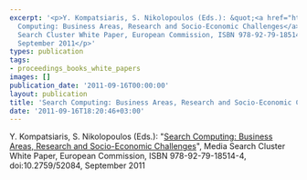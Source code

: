 ```yaml
---
excerpt: '<p>Y. Kompatsiaris, S. Nikolopoulos (Eds.): &quot;<a href="http://dx.doi.org/10.2759/52084">Search
  Computing: Business Areas, Research and Socio-Economic Challenges</a>&quot;, Media
  Search Cluster White Paper, European Commission, ISBN 978-92-79-18514-4, doi:10.2759/52084,
  September 2011</p>'
types: publication
tags:
- proceedings_books_white_papers
images: []
publication_date: '2011-09-16T00:00:00'
layout: publication
title: 'Search Computing: Business Areas, Research and Socio-Economic Challenges'
date: '2011-09-16T18:20:46+03:00'
---
```

<p>Y. Kompatsiaris, S. Nikolopoulos (Eds.): &quot;<a href="http://dx.doi.org/10.2759/52084">Search Computing: Business Areas, Research and Socio-Economic Challenges</a>&quot;, Media Search Cluster White Paper, European Commission, ISBN 978-92-79-18514-4, doi:10.2759/52084, September 2011</p>
